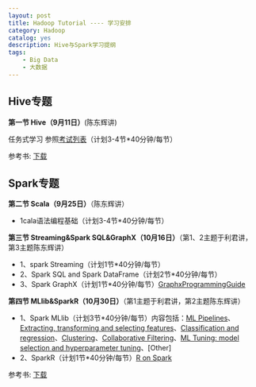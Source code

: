```yaml
---
layout: post
title: Hadoop Tutorial ---- 学习安排
category: Hadoop
catalog: yes
description: Hive与Spark学习提纲
tags:
    - Big Data
    - 大数据
---
```


## Hive专题

**第一节 Hive（9月11日）**(陈东辉讲)

任务式学习
参照[考试列表](/hadoop/2016/08/06/hadoop_family_site/#section)（计划3-4节*40分钟/每节）

参考书: [下载](/attach/ProgrammingHive.pdf)

## Spark专题

**第二节 Scala（9月25日）**（陈东辉讲）

* 1cala语法编程基础（计划3-4节*40分钟/每节）

**第三节 Streaming&Spark SQL&GraphX（10月16日）**（第1、2主题于利君讲，第3主题陈东辉讲）

* 1、spark Streaming（计划1节*40分钟/每节）
* 2、Spark SQL and Spark DataFrame（计划2节*40分钟/每节）
* 3、Spark GraphX（计划1节*40分钟/每节）[GraphxProgrammingGuide](http://spark.apache.org/docs/latest/graphx-programming-guide.html#graphx-programming-guide)

**第四节 MLlib&SparkR（10月30日）**（第1主题于利君讲，第2主题陈东辉讲）

* 1、Spark MLlib（计划3节*40分钟/每节）内容包括：[ML Pipelines](http://spark.apache.org/docs/latest/ml-pipeline.html)、[Extracting, transforming and selecting features](http://spark.apache.org/docs/latest/ml-features.html)、[Classification and regression](http://spark.apache.org/docs/latest/ml-classification-regression.html)、[Clustering](http://spark.apache.org/docs/latest/ml-clustering.html#clustering)、[Collaborative Filtering](http://spark.apache.org/docs/latest/ml-collaborative-filtering.html)、[ML Tuning: model selection and hyperparameter tuning](http://spark.apache.org/docs/latest/ml-tuning.html)、[Other]
* 2、SparkR（计划1节*40分钟/每节）[R on Spark](http://spark.apache.org/docs/latest/sparkr.html)

参考书: [下载](/attach/OReilly.Learning.Spark.Lightning-Fast.Big.Data.Analysis.pdf)
